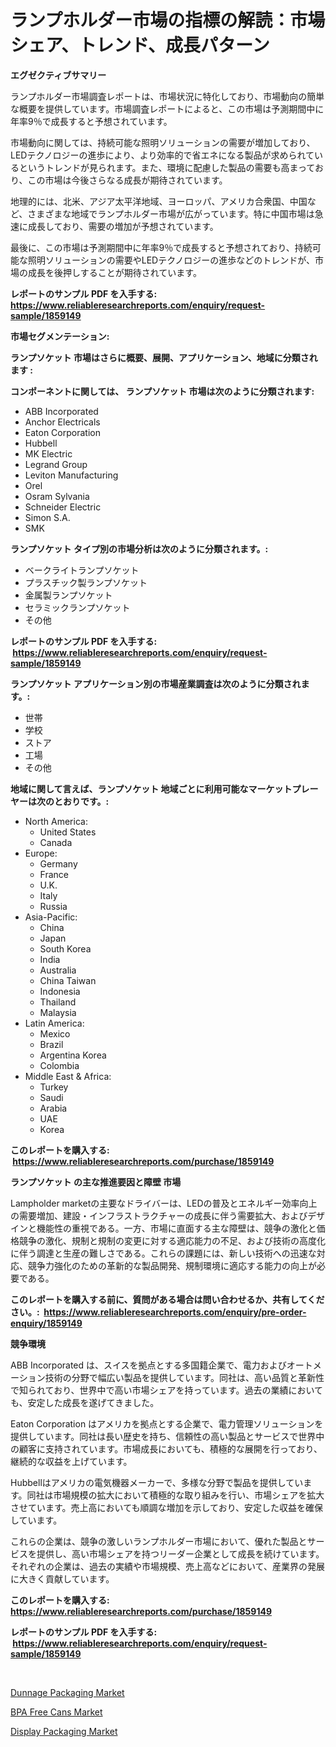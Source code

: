 <p><h1>ランプホルダー市場の指標の解読：市場シェア、トレンド、成長パターン</h1></p><p><strong>エグゼクティブサマリー</strong></p>
<p><p>ランプホルダー市場調査レポートは、市場状況に特化しており、市場動向の簡単な概要を提供しています。市場調査レポートによると、この市場は予測期間中に年率9％で成長すると予想されています。</p><p>市場動向に関しては、持続可能な照明ソリューションの需要が増加しており、LEDテクノロジーの進歩により、より効率的で省エネになる製品が求められているというトレンドが見られます。また、環境に配慮した製品の需要も高まっており、この市場は今後さらなる成長が期待されています。</p><p>地理的には、北米、アジア太平洋地域、ヨーロッパ、アメリカ合衆国、中国など、さまざまな地域でランプホルダー市場が広がっています。特に中国市場は急速に成長しており、需要の増加が予想されています。</p><p>最後に、この市場は予測期間中に年率9％で成長すると予想されており、持続可能な照明ソリューションの需要やLEDテクノロジーの進歩などのトレンドが、市場の成長を後押しすることが期待されています。</p></p>
<p><strong>レポートのサンプル PDF を入手する: <a href="https://www.reliableresearchreports.com/enquiry/request-sample/1859149">https://www.reliableresearchreports.com/enquiry/request-sample/1859149</a></strong></p>
<p><strong>市場セグメンテーション:</strong></p>
<p><strong> ランプソケット 市場はさらに概要、展開、アプリケーション、地域に分類されます :</strong></p>
<p><strong>コンポーネントに関しては、 ランプソケット 市場は次のように分類されます: &nbsp;</strong></p>
<p><ul><li>ABB Incorporated</li><li>Anchor Electricals</li><li>Eaton Corporation</li><li>Hubbell</li><li>MK Electric</li><li>Legrand Group</li><li>Leviton Manufacturing</li><li>Orel</li><li>Osram Sylvania</li><li>Schneider Electric</li><li>Simon S.A.</li><li>SMK</li></ul></p>
<p><strong> ランプソケット タイプ別の市場分析は次のように分類されます。:</strong></p>
<p><ul><li>ベークライトランプソケット</li><li>プラスチック製ランプソケット</li><li>金属製ランプソケット</li><li>セラミックランプソケット</li><li>その他</li></ul></p>
<p><strong>レポートのサンプル PDF を入手する: &nbsp;<a href="https://www.reliableresearchreports.com/enquiry/request-sample/1859149">https://www.reliableresearchreports.com/enquiry/request-sample/1859149</a></strong></p>
<p><strong> ランプソケット アプリケーション別の市場産業調査は次のように分類されます。:</strong></p>
<p><ul><li>世帯</li><li>学校</li><li>ストア</li><li>工場</li><li>その他</li></ul></p>
<p><strong>地域に関して言えば、ランプソケット 地域ごとに利用可能なマーケットプレーヤーは次のとおりです。:</strong></p>
<p><ul>
    <li>
        North America:
        <ul>
            <li>United States</li>
            <li>Canada</li>
        </ul>
    </li>
    <li>
        Europe:
        <ul>
            <li>Germany</li>
            <li>France</li>
            <li>U.K.</li>
            <li>Italy</li>
            <li>Russia</li>
        </ul>
    </li>
    <li>
        Asia-Pacific:
        <ul>
            <li>China</li>
            <li>Japan</li>
            <li>South Korea</li>
            <li>India</li>
            <li>Australia</li>
            <li>China Taiwan</li>
            <li>Indonesia</li>
            <li>Thailand</li>
            <li>Malaysia</li>
        </ul>
    </li>
    <li>
        Latin America:
        <ul>
            <li>Mexico</li>
            <li>Brazil</li>
            <li>Argentina Korea</li>
            <li>Colombia</li>
        </ul>
    </li>
    <li>
        Middle East & Africa:
        <ul>
            <li>Turkey</li>
            <li>Saudi</li>
            <li>Arabia</li>
            <li>UAE</li>
            <li>Korea</li>
        </ul>
    </li>
    </ul></p>
<p><strong>このレポートを購入する: &nbsp;<a href="https://www.reliableresearchreports.com/purchase/1859149">https://www.reliableresearchreports.com/purchase/1859149</a></strong></p>
<p><strong>ランプソケット の主な推進要因と障壁 市場</strong></p>
<p><p>Lampholder marketの主要なドライバーは、LEDの普及とエネルギー効率向上の需要増加、建設・インフラストラクチャーの成長に伴う需要拡大、およびデザインと機能性の重視である。一方、市場に直面する主な障壁は、競争の激化と価格競争の激化、規制と規制の変更に対する適応能力の不足、および技術の高度化に伴う調達と生産の難しさである。これらの課題には、新しい技術への迅速な対応、競争力強化のための革新的な製品開発、規制環境に適応する能力の向上が必要である。</p></p>
<p><strong>このレポートを購入する前に、質問がある場合は問い合わせるか、共有してください。:&nbsp; <a href="https://www.reliableresearchreports.com/enquiry/pre-order-enquiry/1859149">https://www.reliableresearchreports.com/enquiry/pre-order-enquiry/1859149</a></strong></p>
<p><strong>競争環境</strong></p>
<p><p>ABB Incorporated は、スイスを拠点とする多国籍企業で、電力およびオートメーション技術の分野で幅広い製品を提供しています。同社は、高い品質と革新性で知られており、世界中で高い市場シェアを持っています。過去の業績においても、安定した成長を遂げてきました。</p><p>Eaton Corporation はアメリカを拠点とする企業で、電力管理ソリューションを提供しています。同社は長い歴史を持ち、信頼性の高い製品とサービスで世界中の顧客に支持されています。市場成長においても、積極的な展開を行っており、継続的な収益を上げています。</p><p>Hubbellはアメリカの電気機器メーカーで、多様な分野で製品を提供しています。同社は市場規模の拡大において積極的な取り組みを行い、市場シェアを拡大させています。売上高においても順調な増加を示しており、安定した収益を確保しています。</p><p>これらの企業は、競争の激しいランプホルダー市場において、優れた製品とサービスを提供し、高い市場シェアを持つリーダー企業として成長を続けています。それぞれの企業は、過去の実績や市場規模、売上高などにおいて、産業界の発展に大きく貢献しています。</p></p>
<p><strong>このレポートを購入する: &nbsp; <a href="https://www.reliableresearchreports.com/purchase/1859149">https://www.reliableresearchreports.com/purchase/1859149</a></strong></p>
<p><strong>レポートのサンプル PDF を入手する: &nbsp;<a href="https://www.reliableresearchreports.com/enquiry/request-sample/1859149">https://www.reliableresearchreports.com/enquiry/request-sample/1859149</a></strong><strong></strong></p>
<p>&nbsp;</p>
<p><p><a href="https://github.com/shotows/Market-Research-Report-List-1/blob/main/dunnage-packaging-market.md">Dunnage Packaging Market</a></p><p><a href="https://github.com/angelajermaine/Market-Research-Report-List-2/blob/main/bpa-free-cans-market.md">BPA Free Cans Market</a></p><p><a href="https://github.com/beatblasta/Market-Research-Report-List-2/blob/main/display-packaging-market.md">Display Packaging Market</a></p></p>